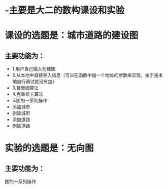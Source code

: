 # -主要是大二的数构课设和实验
# 课设的选题是：城市道路的建设图
## 主要功能为：
- 1.用户自己输入创建图
- 2.从本地中直接导入信息（可以在函数中加一个地址的参数来实现，由于是本地自行调试就没有加）
- 3.普里姆算法
- 4.克鲁斯卡算法
- 5.图的一系列操作
 - 添加城市
 - 删除城市
 - 添加道路
 - 删除道路

# 实验的选题是：无向图
## 主要功能为：
  图的一系列操作
